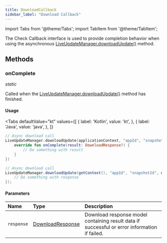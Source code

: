 ```yaml
---
title: DownloadCallback
sidebar_label: "Download Callback"
---
```


import Tabs from '@theme/Tabs';
import TabItem from '@theme/TabItem';

The Check Callback interface is used to provide completion behavior when using the asynchronous [LiveUpdateManager.downloadUpdate()](./live-update-manager#downloadupdate) method.

## Methods

### onComplete
_static_

Called when the [LiveUpdateManager.downloadUpdate()](./live-update-manager#downloadupdate) method has finished.

#### Usage
<Tabs
    defaultValue="kt"
    values={[
        { label: 'Kotlin', value: 'kt', },
        { label: 'Java', value: 'java', },
    ]}
>
<TabItem value="kt">

```kotlin
// Async download call
LiveUpdateManager.downloadUpdate(applicationContext, "appId", "snapshotId", object : DownloadCallback {
    override fun onComplete(result: DownloadResponse?) {
        // Do something with result
    }
})
```

</TabItem>
<TabItem value="java">

```java
// Async download call
LiveUpdateManager.downloadUpdate(getContext(), "appId", "snapshotId", downloadResponse -> {
    // Do something with response
});
```

</TabItem>
</Tabs>

#### Parameters

Name | Type | Description
:------ | :------ | :------
`response` | [DownloadResponse](./download-response) | Download response model containing result data if successful or error information if failed.
